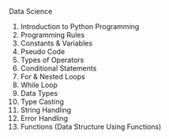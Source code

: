 Data Science

1. Introduction to Python Programming
2. Programming Rules
3. Constants & Variables
4. Pseudo Code
5. Types of Operators
6. Conditional Statements
7. For & Nested Loops
8. While Loop
9. Data Types
10. Type Casting 
11. String Handling
12. Error Handling
13. Functions (Data Structure Using Functions)
